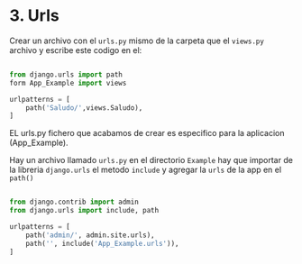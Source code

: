 # 3. Urls

Crear un archivo con el `urls.py` mismo de la carpeta que el `views.py` archivo y escribe este codigo en el: 

```python

from django.urls import path
form App_Example import views

urlpatterns = [
    path('Saludo/',views.Saludo),
]

```

EL urls.py  fichero que acabamos de crear es especifico para la aplicacion (App_Example).

Hay un archivo llamado `urls.py` en el directorio `Example` hay que importar de la libreria `django.urls`  el metodo `include`  y agregar la `urls` de la app en el `path()`


```python

from django.contrib import admin
from django.urls import include, path

urlpatterns = [
    path('admin/', admin.site.urls),
    path('', include('App_Example.urls')),
]

```


